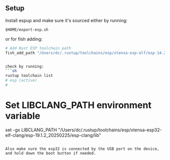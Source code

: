 ## Setup

Install espup and make sure it's sourced either by running:

```$HOME/export-esp.sh```

or for fish adding:

```sh
# Add Rust ESP toolchain path
fish_add_path "/Users/dc/.rustup/toolchains/esp/xtensa-esp-elf/esp-14.2.0_20240906/xtensa-esp-elf/bin"


check by running:
```sh
rustup toolchain list
# esp (active)
#


```

# Set LIBCLANG_PATH environment variable
set -gx LIBCLANG_PATH "/Users/dc/.rustup/toolchains/esp/xtensa-esp32-elf-clang/esp-19.1.2_20250225/esp-clang/lib"
```

Also make sure the esp32 is connected by the USB port on the device, and hold down the boot button if needed.
